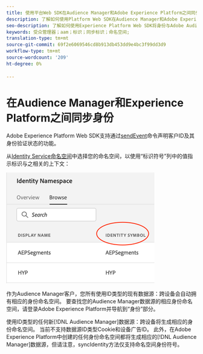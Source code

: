 ```yaml
---
title: 使用平台Web SDK在Audience Manager和Adobe Experience Platform之间同步身份
description: 了解如何使用Platform Web SDK在Audience Manager和Adobe Experience Platform之间同步身份
seo-description: 了解如何使用Experience Platform Web SDK将身份与Adobe Audience Manager同步
keywords: 受众管理器；aam；标识；同步标识；命名空间;
translation-type: tm+mt
source-git-commit: 69f2e6069546cd8b913db453dd9e4bc3f99dd3d9
workflow-type: tm+mt
source-wordcount: '209'
ht-degree: 0%

---
```



# 在Audience Manager和Experience Platform之间同步身份

Adobe Experience Platform Web SDK支持通过[sendEvent](./overview.md#syncing-identities)命令声明客户ID及其身份验证状态的功能。

从[Identity Service命名空间](../../identity/../identity-service/namespaces.md)中选择您的命名空间，以使用“标识符号”列中的值指示标识与之相关的上下文：

![视图命名空间UI](../../assets/edge_namespaceUI_identity-symbol.png)

作为Audience Manager客户，您所有使用ID类型的现有数据源：跨设备会自动拥有相应的身份命名空间。 要查找您的Audience Manager数据源的相应身份命名空间，请登录Adobe Experience Platform并导航到“身份”部分。

使用ID类型的任何新[!DNL Audience Manager]数据源：跨设备将生成相应的身份命名空间。 当前不支持数据源ID类型Cookie和设备广告ID。 此外，在Adobe Experience Platform中创建的任何身份命名空间都将生成相应的[!DNL Audience Manager]数据源，但请注意，syncIdentity方法仅支持命名空间身份符号。
